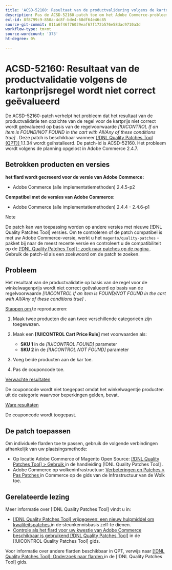 ```yaml
---
title: 'ACSD-52160: Resultaat van de productvalidering volgens de kartonprijsregel'
description: Pas de ACSD-52160-patch toe om het Adobe Commerce-probleem op te lossen, waarbij het resultaat van de productvalidatie op basis van de regel voor de prijs van het winkelwagentje niet correct wordt geëvalueerd op basis van de regelvoorwaarde *[!UICONTROL If an item is FOUND/NOT FOUND in the cart with All/Any of these conditions true]*.
exl-id: 8f8799c9-850a-4c8f-bde4-68df64e46c85
source-git-commit: 011a6f46f76029eaf67f172b576e58dac9710a3d
workflow-type: tm+mt
source-wordcount: '373'
ht-degree: 0%

---
```


# ACSD-52160: Resultaat van de productvalidatie volgens de kartonprijsregel wordt niet correct geëvalueerd

De ACSD-52160-patch verhelpt het probleem dat het resultaat van de productvalidatie ten opzichte van de regel voor de kartprijs niet correct wordt geëvalueerd op basis van de regelvoorwaarde *[!UICONTROL If an item is FOUND/NOT FOUND in the cart with All/Any of these conditions true]* . Deze patch is beschikbaar wanneer [[!DNL Quality Patches Tool (QPT)] ](https://experienceleague.adobe.com/nl/docs/commerce-operations/tools/quality-patches-tool/quality-patches-tool-to-self-serve-quality-patches) 1.1.34 wordt geïnstalleerd. De patch-id is ACSD-52160. Het probleem wordt volgens de planning opgelost in Adobe Commerce 2.4.7.

## Betrokken producten en versies

**het flard wordt gecreeerd voor de versie van Adobe Commerce:**

* Adobe Commerce (alle implementatiemethoden) 2.4.5-p2

**Compatibel met de versies van Adobe Commerce:**

* Adobe Commerce (alle implementatiemethoden) 2.4.4 - 2.4.6-p1

>[!NOTE]
>
>De patch kan van toepassing worden op andere versies met nieuwe [!DNL Quality Patches Tool] versies. Om te controleren of de patch compatibel is met uw Adobe Commerce-versie, werkt u het `magento/quality-patches` -pakket bij naar de meest recente versie en controleert u de compatibiliteit op de [[!DNL Quality Patches Tool] : zoek naar patches op de pagina ](https://experienceleague.adobe.com/tools/commerce-quality-patches/index.html?lang=nl-NL) . Gebruik de patch-id als een zoekwoord om de patch te zoeken.

## Probleem

Het resultaat van de productvalidatie op basis van de regel voor de winkelwagenprijs wordt niet correct geëvalueerd op basis van de regelvoorwaarde *[!UICONTROL If an item is FOUND/NOT FOUND in the cart with All/Any of these conditions true]* .

<u> Stappen om </u> te reproduceren:

1. Maak twee producten die aan twee verschillende categorieën zijn toegewezen.
1. Maak een **[!UICONTROL Cart Price Rule]** met voorwaarden als:

   * **SKU 1** in de *[!UICONTROL FOUND]* parameter
   * **SKU 2** in de *[!UICONTROL NOT FOUND]* parameter

1. Voeg beide producten aan de kar toe.
1. Pas de couponcode toe.

<u> Verwachte resultaten </u>

De couponcode wordt niet toegepast omdat het winkelwagentje producten uit de categorie waarvoor beperkingen gelden, bevat.

<u> Ware resultaten </u>

De couponcode wordt toegepast.

## De patch toepassen

Om individuele flarden toe te passen, gebruik de volgende verbindingen afhankelijk van uw plaatsingsmethode:

* Op locatie Adobe Commerce of Magento Open Source: [[!DNL Quality Patches Tool] > Gebruik ](/help/tools/quality-patches-tool/usage.md) in de handleiding [!DNL Quality Patches Tool] .
* Adobe Commerce op wolkeninfrastructuur: [ Verbeteringen en Patches > Pas Patches ](https://experienceleague.adobe.com/docs/commerce-cloud-service/user-guide/develop/upgrade/apply-patches.html?lang=nl-NL) in Commerce op de gids van de Infrastructuur van de Wolk toe.

## Gerelateerde lezing

Meer informatie over [!DNL Quality Patches Tool] vindt u in:

* [[!DNL Quality Patches Tool]  vrijgegeven: een nieuw hulpmiddel om kwaliteitspatches ](https://experienceleague.adobe.com/nl/docs/commerce-operations/tools/quality-patches-tool/quality-patches-tool-to-self-serve-quality-patches) in de steunkennisbasis zelf-te dienen.
* [ Controle als het flard voor uw kwestie van Adobe Commerce beschikbaar is gebruikend  [!DNL Quality Patches Tool]](/help/tools/quality-patches-tool/patches-available-in-qpt/check-patch-for-magento-issue-with-magento-quality-patches.md) in de [!UICONTROL Quality Patches Tool] gids.


Voor informatie over andere flarden beschikbaar in QPT, verwijs naar [[!DNL Quality Patches Tool]: Onderzoek naar flarden ](<https://experienceleague.adobe.com/tools/commerce-quality-patches/index.html?lang=nl-NL>) in de [!DNL Quality Patches Tool] gids.
